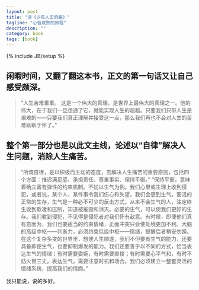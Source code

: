 ```yaml
--- 
layout: post 
title: "读《少有人走的路》" 
tagline: "心智成熟的旅程" 
description: "" 
category: book 
tags: [book] 
--- 
```

{% include JB/setup %}

## 闲暇时间，又翻了翻这本书，正文的第一句话又让自己感受颇深。

> “人生苦难重重。
这是一个伟大的真理，是世界上最伟大的真理之一。他的伟大，在于我们一旦想通了它，就能实现人生的超越。只要我们只带人生是艰难的——只要我们真正理解并接受这一点，那么我们再也不会对人生的苦难耿耿于怀了。”

## 整个第一部分也是以此文主线，论述以“自律”解决人生问题，消除人生痛苦。

> “所谓自律，是以积极而主动的态度，去解决人生痛苦的重要原则，包括四个方面：推迟满足感、承担责任、尊重事实、保持平衡。”
“保持平衡，意味着确立富有弹性的约束机制。不妨以生气为例。我们心里或生理上收到侵犯，或者说，某个人、某件事令我们伤心和失望，我们会感到生气。要活的正常的生存，生气是一种必不可少的反击方式。从来不会生气的人，注定终生收到欺凌和压制，知道被摧毁和消灭。必要的生气，可以使我们更好的生存。我们收到侵犯，不见得是侵犯者对我们怀有敌意。有时候，即便他们真有意而为，我们也要适当的约束情绪，正面冲突只会使处境更加不利。大脑的高级中枢——判断力，必须约束低级中枢——情绪，提醒后者稍安勿躁。在这个复杂多变的世界里，想使人生顺遂，我们不但要有生气的能力，还要具备即便生气，也要抑制爆发的能力。我们还要善于以不同的方式，恰当表达生气的情绪；有时需要委婉，有时需要直接；有时需要心平气和，有时不妨火冒三丈。表达生气，需要注意时机和场合。我们必须建立一整套灵活的情绪系统，提高我们的情商。”

我只能说，说的多好。
